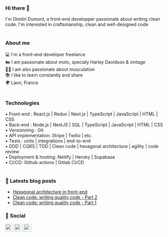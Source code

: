 ### Hi there 👋
I'm Dimitri Dumont, a front-end developper passionate about writing clean code. I'm interested in craftsmanship, clean and well-designed code
<br/>
<br/>

### About me
💻 I'm a front-end developer freelance<br/>
🏍 I am passionate about moto, specialy Harley Davidson & vintage<br/>
🏋️‍♂️ I am also passionate about musculation<br/>
📚 I like to learn constantly and share<br/>
🌍 Laon, France
<br/>
<br/>

### Technologies
▪ Front-end : React.js | Redux | Next.js | TypeScript | JavaScript | HTML | CSS<br/>
▪ Back-end : Node.js | NestJS | SQL | TypeScript | JavaScript | HTML | CSS<br/>
▪ Versionning : Git<br/>
▪ API implementation: Stripe | Twilio | etc.<br/>
▪ Tests : units | integrations | end-to-end<br/>
▪ DDD | CQRS | TDD | Clean code | hexagonal architecture | agility | code review<br/>
▪ Deployment & hosting: Netlify | Heroky | Supabase<br/>
▪ CI/CD: Github actions | Gitlab CI/CD
<br/>
<br/>

### 📖 Latests blog posts
- <a href="https://www.dimitri-dumont.fr/blog/en/hexagonal-architecture-front-end">Hexagonal architecture in front-end</a>
- <a href="https://www.dimitri-dumont.fr/blog/fr/ecrire-code-de-qualite-2">Clean code: writing quality code - Part 2</a>
- <a href="https://www.dimitri-dumont.fr/blog/fr/ecrire-code-de-qualite-1">Clean code: writing quality code - Part 1</a>

### 🔌 Social
<a href="https://twitter.com/dimitridumontfr/"><img src="https://img.shields.io/badge/dimitridumontfr%20-%231DA1F2.svg?&style=for-the-badge&logo=Twitter&logoColor=white"  height=25/></a> 
<a href="https://www.linkedin.com/in/dimitri-dumont/"><img src="https://img.shields.io/badge/dimitri--dumont%20-%230077B5.svg?&style=for-the-badge&logo=linkedin&logoColor=white"  height=25/></a> <a href="https://medium.com/@dimitridumont"><img src="https://img.shields.io/badge/medium-%2312100E.svg?&style=for-the-badge&logo=medium&logoColor=white" height=25/></a> 
